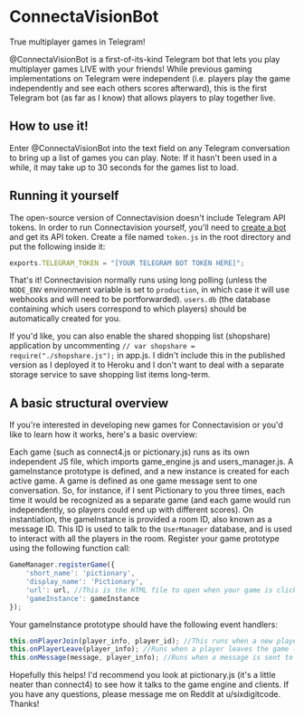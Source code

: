# ConnectaVisionBot
True multiplayer games in Telegram!

@ConnectaVisionBot is a first-of-its-kind Telegram bot that lets you play multiplayer games LIVE with your friends! While previous gaming implementations on Telegram were independent (i.e. players play the game independently and see each others scores afterward), this is the first Telegram bot (as far as I know) that allows players to play together live.

## How to use it!
Enter @ConnectaVisionBot into the text field on any Telegram conversation to bring up a list of games you can play. Note: If it hasn't been used in a while, it may take up to 30 seconds for the games list to load.

## Running it yourself
The open-source version of Connectavision doesn't include Telegram API tokens. In order to run Connectavision yourself, you'll need to [create a bot](https://www.siteguarding.com/en/how-to-get-telegram-bot-api-token) and get its API token. Create a file named `token.js` in the root directory and put the following inside it:

```js
exports.TELEGRAM_TOKEN = "[YOUR TELEGRAM BOT TOKEN HERE]";
```
That's it! Connectavision normally runs using long polling (unless the `NODE_ENV` environment variable is set to `production`, in which case it will use webhooks and will need to be portforwarded). `users.db` (the database containing which users correspond to which players) should be automatically created for you.

If you'd like, you can also enable the shared shopping list (shopshare) application by uncommenting `// var shopshare = require("./shopshare.js");` in app.js. I didn't include this in the published version as I deployed it to Heroku and I don't want to deal with a separate storage service to save shopping list items long-term.

## A basic structural overview
If you're interested in developing new games for Connectavision or you'd like to learn how it works, here's a basic overview:

Each game (such as connect4.js or pictionary.js) runs as its own independent JS file, which imports game_engine.js and users_manager.js. A gameInstance prototype is defined, and a new instance is created for each active game. A game is defined as one game message sent to one conversation. So, for instance, if I sent Pictionary to you three times, each time it would be recognized as a separate game (and each game would run independently, so players could end up with different scores). On instantiation, the gameInstance is provided a room ID, also known as a message ID. This ID is used to talk to the `UserManager` database, and is used to interact with all the players in the room. Register your game prototype using the following function call:
```js
GameManager.registerGame({
    'short_name': 'pictionary',
    'display_name': 'Pictionary',
    'url': url, //This is the HTML file to open when your game is clicked on
    'gameInstance': gameInstance
});
```

Your gameInstance prototype should have the following event handlers:
```js
this.onPlayerJoin(player_info, player_id); //This runs when a new player joins. You should keep track of all players in your game's gameState
this.onPlayerLeave(player_info); //Runs when a player leaves the game (i.e. closes the browser window)
this.onMessage(message, player_info); //Runs when a message is sent to the server from a player
```

Hopefully this helps! I'd recommend you look at pictionary.js (it's a little neater than connect4) to see how it talks to the game engine and clients. If you have any questions, please message me on Reddit at u/sixdigitcode. Thanks!
